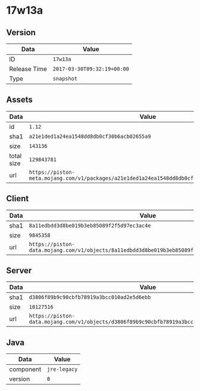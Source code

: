# 17w13a

## Version

|**Data**        | **Value**                 |
|----------------|-------------------------|
| ID   | ```17w13a```   |
| Release Time   | ```2017-03-30T09:32:19+00:00```   |
| Type   | ```snapshot```   |

## Assets

|**Data**        | **Value**                 |
|----------------|-------------------------|
| id   | ```1.12```   |
| sha1   | ```a21e1ded1a24ea1548dd8db0cf30b6acb02655a9```   |
| size   | ```143136```   |
| total size  | ```129843781```  |
| url       | ```https://piston-meta.mojang.com/v1/packages/a21e1ded1a24ea1548dd8db0cf30b6acb02655a9/1.12.json``` |

## Client

|**Data**        | **Value**                 |
|----------------|-------------------------|
| sha1   | ```8a11edbdd3d8be019b3eb85089f2f5d97ec3ac4e```   |
| size   | ```9845358```   |
| url       | ```https://piston-data.mojang.com/v1/objects/8a11edbdd3d8be019b3eb85089f2f5d97ec3ac4e/client.jar``` |

## Server

|**Data**        | **Value**                 |
|----------------|-------------------------|
| sha1   | ```d3806f89b9c90cbfb78919a3bcc010ad2e5d6ebb```   |
| size   | ```10127516```   |
| url       | ```https://piston-data.mojang.com/v1/objects/d3806f89b9c90cbfb78919a3bcc010ad2e5d6ebb/server.jar``` |

## Java

|**Data**        | **Value**                 |
|----------------|-------------------------|
| component   | ```jre-legacy```   |
| version   | ```8```   |